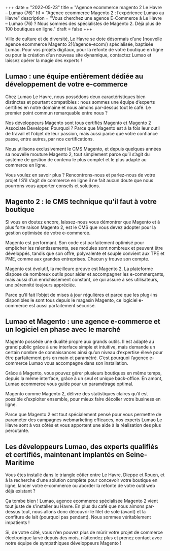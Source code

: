+++
date = "2022-05-23"
title = "Agence ecommerce magento 2 Le Havre – Lumao (76)"
h1 = "Agence ecommerce Magento 2 : l’expérience Lumao au Havre"
description = "Vous cherchez une agence E-Commerce à Le Havre – Lumao (76) ? Nous sommes des spécialistes de Magento 2. Déjà plus de 100 boutiques en ligne."
draft = false
+++

<p>Ville de culture et de diversité, Le Havre se dote désormais d’une [nouvelle agence ecommerce Magento 2](/agence-ecom/) spécialisée, baptisée Lumao. Pour vos projets digitaux, pour la refonte de votre boutique en ligne ou pour la création d’un nouveau site dynamique, contactez Lumao et laissez opérer la magie des experts !</p>
<h2>Lumao : une équipe entièrement dédiée au développement de votre e-commerce</h2>
<p>Chez Lumao Le Havre, nous possédons deux caractéristiques bien distinctes et pourtant compatibles : nous sommes une équipe d’experts certifiés en notre domaine et nous aimons par-dessus tout le café. Le premier point commun remarquable entre nous ?</p>
<p>Nos développeurs Magento sont tous certifiés Magento et Magento 2 Associate Developer. Pourquoi ? Parce que Magento est à la fois leur outil de travail et l’objet de leur passion, mais aussi parce que votre confiance passe, entre autres, par nos certifications.</p>
<p>Nous utilisons exclusivement le CMS Magento, et depuis quelques années sa nouvelle mouture Magento 2, tout simplement parce qu’il s’agit du système de gestion de contenu le plus complet et le plus adapté au commerce en ligne.</p>
<p>Vous voulez en savoir plus ? Rencontrons-nous et parlez-nous de votre projet ! S’il s’agit de commerce en ligne il ne fait aucun doute que nous pourrons vous apporter conseils et solutions.</p>
<h2>Magento 2 : le CMS technique qu’il faut à votre boutique</h2>
<p>Si vous en doutez encore, laissez-nous vous démontrer que Magento et à plus forte raison Magento 2, est le CMS que vous devez adopter pour la gestion optimisée de votre e-commerce.</p>
<p>Magento est performant. Son code est parfaitement optimisé pour empêcher les ralentissements, ses modules sont nombreux et peuvent être développés, tandis que son offre, polyvalente et souple convient aux TPE et PME, comme aux grandes entreprises. Chacun y trouve son compte.</p>
<p>Magento est évolutif, la meilleure preuve est Magento 2. La plateforme dispose de nombreux outils pour aider et accompagner les e-commerçants, mais aussi d’un enrichissement constant, ce qui assure à ses utilisateurs, une pérennité toujours appréciée.</p>
<p>Parce qu’il fait l’objet de mises à jour régulières et parce que les plug-ins disponibles le sont tous depuis le magasin Magento, ce logiciel e-commerce est aussi parfaitement sécurisé.</p>
<h2>Lumao et Magento : une agence e-commerce et un logiciel en phase avec le marché</h2>
<p>Magento possède une dualité propre aux grands outils. Il est adapté au grand public grâce à une interface simple et intuitive, mais demande un certain nombre de connaissances ainsi qu’un niveau d’expertise élevé pour être parfaitement pris en main et paramétré. C’est pourquoi l’agence e-commerce Lumao vous accompagne dans son installation.</p>
<p>Grâce à Magento, vous pouvez gérer plusieurs boutiques en même temps, depuis la même interface, grâce à un seul et unique back-office. En amont, Lumao ecommerce vous guide pour un paramétrage optimal.</p>
<p>Magento comme Magento 2, délivre des statistiques claires qu’il est possible d’exploiter ensemble, pour mieux faire décoller votre business en ligne.</p>
<p>Parce que Magento 2 est tout spécialement pensé pour vous permettre de paraméter des campagnes webmarketing efficaces, nos experts Lumao Le Havre sont à vos côtés et vous apportent une aide à la réalisation des plus percutante.</p>
<h2>Les développeurs Lumao, des experts qualifiés et certifiés, maintenant implantés en Seine-Maritime</h2>
<p>Vous êtes installé dans le triangle côtier entre Le Havre, Dieppe et Rouen, et à la recherche d’une solution complète pour concevoir votre boutique en ligne, lancer votre e-commerce ou aborder la refonte de votre outil web déjà existant ?</p>
<p>Ça tombe bien ! Lumao, agence ecommerce spécialisée Magento 2 vient tout juste de s’installer au Havre. En plus du café que nous aimons par-dessus tout, nous allons donc découvrir le filet de sole (avant) et la confiture de lait (pourquoi pas pendant). Nous sommes véritablement impatients !</p>
<p>Si, de votre côté, vous n’en pouvez plus de mûrir votre projet de commerce électronique larvé depuis des mois, n’attendez plus et prenez contact avec notre équipe de sympathiques développeurs Magento !</p>